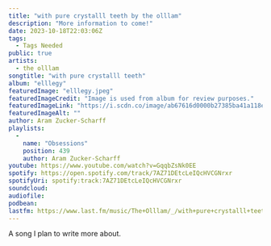```yaml
---
title: "with pure crystalll teeth by the olllam"
description: "More information to come!"
date: 2023-10-18T22:03:06Z
tags:
  - Tags Needed
public: true
artists:
  - the olllam
songtitle: "with pure crystalll teeth"
album: "elllegy"
featuredImage: "elllegy.jpeg"
featuredImageCredit: "Image is used from album for review purposes."
featuredImageLink: "https://i.scdn.co/image/ab67616d0000b27385ba41a118e4d53232ef1636"
featuredImageAlt: ""
author: Aram Zucker-Scharff
playlists:
  -
    name: "Obsessions"
    position: 439
    author: Aram Zucker-Scharff
youtube: https://www.youtube.com/watch?v=GqqbZsNk0EE
spotify: https://open.spotify.com/track/7AZ71DEtcLeIQcHVCGNrxr
spotifyUri: spotify:track:7AZ71DEtcLeIQcHVCGNrxr
soundcloud:
audiofile:
podbean:
lastfm: https://www.last.fm/music/The+Olllam/_/with+pure+crystalll+teeth
---
```


A song I plan to write more about.
		